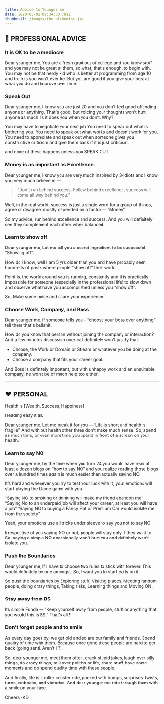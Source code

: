 ```yaml
---
title: Advice to Younger me
date: 2020-05-02T09:34:33.791Z
thumbnail: /images/the_alchemist.jpg
---
```



## 💼 PROFESSIONAL ADVICE


### It is OK to be a mediocre 

Dear younger me, You are a fresh grad out of college and you know stuff and you may not be great at them, so what, that's enough, to begin with. You may not be that nerdy kid who is better at programming from age 10 and truth is you won’t ever be.
But you are good if you give your best at what you do and improve over time.


### Speak Out

Dear younger me, I know you are just 20 and you don’t feel good offending anyone or anything. That's good, but voicing your thoughts won’t hurt anyone as much as it does you when you don’t.
Why? 

You may have to negotiate your next job
You need to speak out what is bothering you.
You need to speak out what works and doesn’t work for you.
You need to appreciate and speak out when someone gives you constructive criticism and give them back if it is just criticism.

and none of these happens unless you SPEAK OUT


### Money is as important as Excellence.

Dear younger me, I know you are very much inspired by 3-idiots and I know you very much believe in —


> "Don’t run behind success. Follow behind excellence, success will come all way behind you.”

Well, in the real world, success is just a single word for a group of things, agree or disagree, mostly depended on a factor -- “Money”.

So my advice, run behind excellence and success. And you will definitely see they complement each other when balanced.


### Learn to show off

Dear younger me, Let me tell you a secret ingredient to be successful - “Showing off”.

How do I know, well I am 5 yrs older than you and have probably seen hundreds of posts where people “show off” their work.

Point is, the world around you is running, constantly and it is practically impossible for someone (especially in the professional life) to slow down and observe what have you accomplished unless you “show off”.

So, Make some noise and share your experience.


### Choose Work, Company, and Boss

Dear younger me, if someone tells you - “choose your boss over anything” tell them that's bullshit. 

How do you know that person without joining the company or interaction? And a few minutes discussion over call definitely won’t justify that.


- Choose, the Work or Domain or Stream or whatever you be doing at the company.
- Choose a company that fits your career goal.

And Boss is definitely important, but with unhappy work and an unsuitable company, he won’t be of much help too either.

---

## ❤️ PERSONAL
Health is [Wealth, Success, Happiness]

Heading easy it all.

Dear younger me, Let me break it for you —“Life is short and health is fragile”. And with out health other three don’t make much sense. So, spend as much time, or even more time you spend in front of a screen on your health.


### Learn to say NO

Dear younger me, by the time when you turn 24 you would have read at least a dozen blogs on “how to say NO” and you realize reading those blogs over a hundred times again is much easier than actually saying NO.

It’s hard and whenever you try to test your luck with it, your emotions will start playing the blame game with you.

“Saying NO to smoking or drinking will make my friend abandon me”
“Saying No to an underpaid job will affect your career, at least you will have a job”
“Saying NO to buying a Fancy Flat or Premium Car would isolate me from the society”

Yeah, your emotions use all tricks under sleeve to say you not to say NO.

Irrespective of you saying NO or not, people will stay only If they want to. So, saying a simple NO occasionally won’t hurt you and definitely won’t isolate you.


### Push the Boundaries

Dear younger me, If I have to choose two rules to stick with forever. This would definitely be one amongst. So, I want you to start early on it.

So push the boundaries by Exploring stuff, Visiting places, Meeting random people, doing crazy things, Taking risks, Learning things and Moving ON.


### Stay away from BS

Its simple Funda — “Keep yourself away from people, stuff or anything that you would this is BS.”
That's all !!


### Don’t forget people and to smile

As every day goes by, we get old and so are our family and friends. Spend quality of time with them. Because once gone these people are hard to get back (going senti. Aren’t I ?). 

So, dear younger me, meet them often, crack stupid jokes, laugh over silly things, do crazy things, talk over politics or life, share stuff, have some moments and do spend quality time with these people.

And finally, life is a roller coaster ride, packed with bumps, surprises, twists, turns, setbacks, and victories. And dear younger me ride through them with a smile on your face.

Cheers 
-KD

